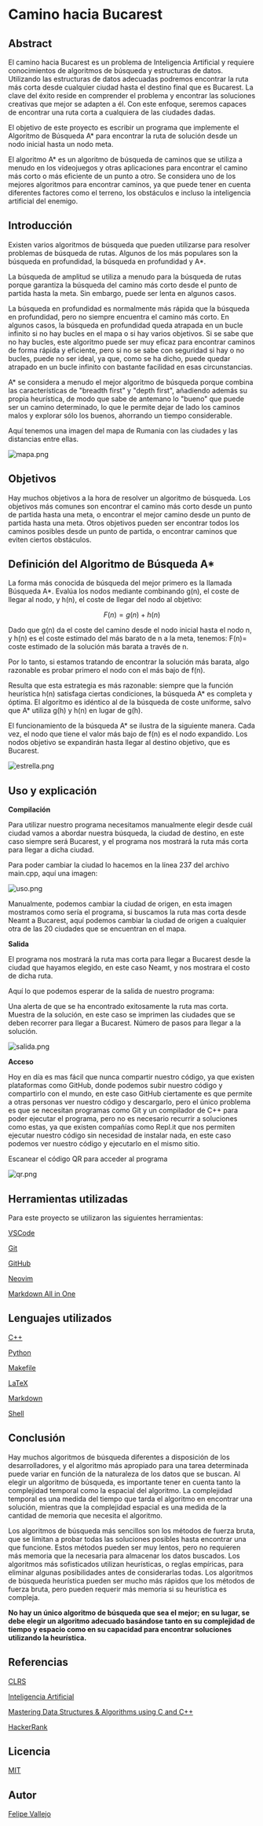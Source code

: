# Camino hacia Bucarest
## Abstract
El camino hacia Bucarest es un problema de Inteligencia Artificial y requiere conocimientos de algoritmos de búsqueda y estructuras de datos. Utilizando las estructuras de datos adecuadas podremos encontrar la ruta más corta desde cualquier ciudad hasta el destino final que es Bucarest. La clave del éxito reside en comprender el problema y encontrar las soluciones creativas que mejor se adapten a él. Con este enfoque, seremos capaces de encontrar una ruta corta a cualquiera de las ciudades dadas.

El objetivo de este proyecto es escribir un programa que implemente el Algoritmo de Búsqueda A* para encontrar la ruta de solución desde un nodo inicial hasta un nodo meta.

El algoritmo A* es un algoritmo de búsqueda de caminos que se utiliza a menudo en los videojuegos y otras aplicaciones para encontrar el camino más corto o más eficiente de un punto a otro. Se considera uno de los mejores algoritmos para encontrar caminos, ya que puede tener en cuenta diferentes factores como el terreno, los obstáculos e incluso la inteligencia artificial del enemigo.

## Introducción

Existen varios algoritmos de búsqueda que pueden utilizarse para resolver problemas de búsqueda de rutas. Algunos de los más populares son la búsqueda en profundidad, la búsqueda en profundidad y A*.

La búsqueda de amplitud se utiliza a menudo para la búsqueda de rutas porque garantiza la búsqueda del camino más corto desde el punto de partida hasta la meta. Sin embargo, puede ser lenta en algunos casos.

La búsqueda en profundidad es normalmente más rápida que la búsqueda en profundidad, pero no siempre encuentra el camino más corto.  En algunos casos, la búsqueda en profundidad queda atrapada en un bucle infinito si no hay bucles en el mapa o si hay varios objetivos.  Si se sabe que no hay bucles, este algoritmo puede ser muy eficaz para encontrar caminos de forma rápida y eficiente, pero si no se sabe con seguridad si hay o no bucles, puede no ser ideal, ya que, como se ha dicho, puede quedar atrapado en un bucle infinito con bastante facilidad en esas circunstancias.

 A* se considera a menudo el mejor algoritmo de búsqueda porque combina las características de "breadth first" y "depth first", añadiendo además su propia heurística, de modo que sabe de antemano lo "bueno" que puede ser un camino determinado, lo que le permite dejar de lado los caminos malos y explorar sólo los buenos, ahorrando un tiempo considerable.

Aquí tenemos una imagen del mapa de Rumania con las ciudades y las distancias entre ellas.

 ![mapa.png](mapa.png)

## Objetivos
Hay muchos objetivos a la hora de resolver un algoritmo de búsqueda. Los objetivos más comunes son encontrar el camino más corto desde un punto de partida hasta una meta, o encontrar el mejor camino desde un punto de partida hasta una meta. Otros objetivos pueden ser encontrar todos los caminos posibles desde un punto de partida, o encontrar caminos que eviten ciertos obstáculos.

## Definición del Algoritmo de Búsqueda A*
La forma más conocida de búsqueda del mejor primero es la llamada Búsqueda A*. 
Evalúa los nodos mediante combinando g(n), el coste de llegar al nodo, y h(n), el coste de llegar del nodo al objetivo:

$$F(n) = g(n) + h(n)$$

Dado que g(n) da el coste del camino desde el nodo inicial hasta el nodo n, y h(n) es el coste estimado del
más barato de n a la meta, tenemos:
F(n)= coste estimado de la solución más barata a través de n.

Por lo tanto, si estamos tratando de encontrar la solución más barata, algo razonable es probar primero el nodo con
el más bajo de f(n).

Resulta que esta estrategia es más razonable: siempre que la función heurística h(n) satisfaga ciertas condiciones, la búsqueda A* es completa y óptima. El algoritmo es idéntico al de la búsqueda de coste uniforme, salvo que A* utiliza g(h) y h(n) en lugar de g(h).

El funcionamiento de la búsqueda A* se ilustra de la siguiente manera. Cada vez, el nodo que tiene el valor más bajo de f(n) es el nodo expandido.
Los nodos objetivo se expandirán hasta llegar al destino objetivo, que es Bucarest.

![estrella.png](estrella.png)

## Uso y explicación
**Compilación**

Para utilizar nuestro programa necesitamos manualmente elegir desde cuál ciudad vamos a abordar nuestra búsqueda, la ciudad de destino, en este caso siempre será Bucarest, y el programa nos mostrará la ruta más corta para llegar a dicha ciudad.

Para poder cambiar la ciudad lo hacemos en la línea 237 del archivo main.cpp, aquí una imagen:

![uso.png](uso.png)

Manualmente, podemos cambiar la ciudad de origen, en esta imagen mostramos como sería el programa, si buscamos la ruta mas corta desde Neamt a Bucarest, aquí podemos cambiar la ciudad de origen a cualquier otra de las 20 ciudades que se encuentran en el mapa.

**Salida**

El programa nos mostrará la ruta mas corta para llegar a Bucarest desde la ciudad que hayamos elegido, en este caso Neamt, y nos mostrara el costo de dicha ruta.

Aquí lo que podemos esperar de la salida de nuestro programa:

Una alerta de que se ha encontrado exitosamente la ruta mas corta.
Muestra de la solución, en este caso se imprimen las ciudades que se deben recorrer para llegar a Bucarest.
Número de pasos para llegar a la solución.

![salida.png](salida.png)

**Acceso**

Hoy en día es mas fácil que nunca compartir nuestro código, ya que existen plataformas como GitHub, donde podemos subir nuestro código y compartirlo con el mundo, en este caso GitHub ciertamente es que permite a otras personas ver nuestro código y descargarlo, pero el único problema es que se necesitan programas como Git y un compilador de C++ para poder ejecutar el programa, pero no es necesario recurrir a soluciones como estas, ya que existen compañías como Repl.it que nos permiten ejecutar nuestro código sin necesidad de instalar nada, en este caso podemos ver nuestro código y ejecutarlo en el mismo sitio.

Escanear el código QR para acceder al programa

![qr.png](qr.png)

## Herramientas utilizadas
Para este proyecto se utilizaron las siguientes herramientas:

[VSCode](https://code.visualstudio.com/)

[Git](https://git-scm.com/)

[GitHub](www.github.com)

[Neovim](https://neovim.io/)

[Markdown All in One](https://marketplace.visualstudio.com/items?itemName=yzhang.markdown-all-in-one)

## Lenguajes utilizados

[C++](https://www.cplusplus.com/)

[Python](https://www.python.org/)

[Makefile](https://www.gnu.org/software/make/manual/make.html)

[LaTeX](https://www.latex-project.org/)

[Markdown](https://www.markdownguide.org/)

[Shell](https://en.wikipedia.org/wiki/Shell_script)

## Conclusión
Hay muchos algoritmos de búsqueda diferentes a disposición de los desarrolladores, y el algoritmo más apropiado para una tarea determinada puede variar en función de la naturaleza de los datos que se buscan. Al elegir un algoritmo de búsqueda, es importante tener en cuenta tanto la complejidad temporal como la espacial del algoritmo. La complejidad temporal es una medida del tiempo que tarda el algoritmo en encontrar una solución, mientras que la complejidad espacial es una medida de la cantidad de memoria que necesita el algoritmo.

Los algoritmos de búsqueda más sencillos son los métodos de fuerza bruta, que se limitan a probar todas las soluciones posibles hasta encontrar una que funcione. Estos métodos pueden ser muy lentos, pero no requieren más memoria que la necesaria para almacenar los datos buscados. Los algoritmos más sofisticados utilizan heurísticas, o reglas empíricas, para eliminar algunas posibilidades antes de considerarlas todas. Los algoritmos de búsqueda heurística pueden ser mucho más rápidos que los métodos de fuerza bruta, pero pueden requerir más memoria si su heurística es compleja.

**No hay un único algoritmo de búsqueda que sea el mejor; en su lugar, se debe elegir un algoritmo adecuado basándose tanto en su complejidad de tiempo y espacio como en su capacidad para encontrar soluciones utilizando la heurística.**

## Referencias

[CLRS](https://www.amazon.com/Introduction-Algorithms-3rd-MIT-Press/dp/0262033844)

[Inteligencia Artificial](https://www.amazon.com/Artificial-Intelligence-3rd-Stuart-Russell/dp/0136042597)

[Mastering Data Structures & Algorithms using C and C++](https://www.udemy.com/course/datastructurescncpp/)

[HackerRank](https://www.youtube.com/watch?v=P8Xa2BitN3I&list=PLzg3FkRs7fcRt7D4D9w9dPyc2e7Eqvrw9&ab_channel=HackerRank)

## Licencia
[MIT](LICENSE)

## Autor
[Felipe Vallejo](https://www.linkedin.com/in/felipe-vallejo-200188/)
